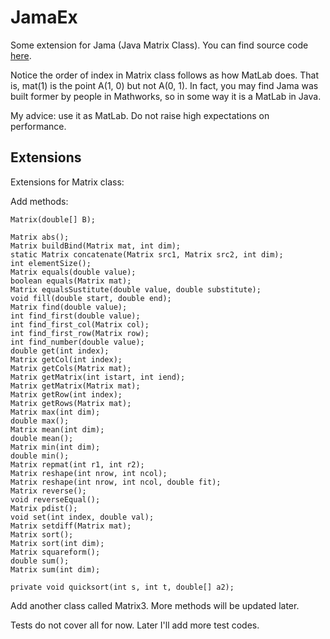 # JamaEx
Some extension for Jama (Java Matrix Class). You can find source code [here](http://math.nist.gov/javanumerics/jama/).

Notice the order of index in Matrix class follows as how MatLab does. That is, mat(1) is the point A(1, 0) but not A(0, 1). In fact, you may find Jama was built former by people in Mathworks, so in some way it is a MatLab in Java.

My advice: use it as MatLab. Do not raise high expectations on performance.

## Extensions
Extensions for Matrix class:

Add methods:

```
Matrix(double[] B);

Matrix abs();
Matrix buildBind(Matrix mat, int dim);
static Matrix concatenate(Matrix src1, Matrix src2, int dim);
int elementSize();
Matrix equals(double value);
boolean equals(Matrix mat);
Matrix equalsSustitute(double value, double substitute);
void fill(double start, double end);
Matrix find(double value);
int find_first(double value);
int find_first_col(Matrix col);
int find_first_row(Matrix row);
int find_number(double value);
double get(int index);
Matrix getCol(int index);
Matrix getCols(Matrix mat);
Matrix getMatrix(int istart, int iend);
Matrix getMatrix(Matrix mat);
Matrix getRow(int index);
Matrix getRows(Matrix mat);
Matrix max(int dim);
double max();
Matrix mean(int dim);
double mean();
Matrix min(int dim);
double min();
Matrix repmat(int r1, int r2);
Matrix reshape(int nrow, int ncol);
Matrix reshape(int nrow, int ncol, double fit);
Matrix reverse();
void reverseEqual();
Matrix pdist();
void set(int index, double val);
Matrix setdiff(Matrix mat);
Matrix sort();
Matrix sort(int dim);
Matrix squareform();
double sum();
Matrix sum(int dim);

private void quicksort(int s, int t, double[] a2);
```

Add another class called Matrix3. More methods will be updated later.

Tests do not cover all for now. Later I'll add more test codes.
